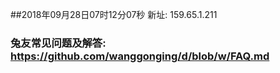 ##2018年09月28日07时12分07秒 新址: 159.65.1.211
### 兔友常见问题及解答: https://github.com/wanggonging/d/blob/w/FAQ.md
